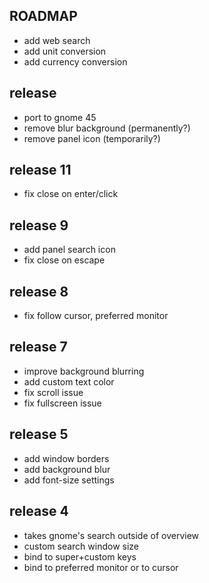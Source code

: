 ## ROADMAP

* add web search
* add unit conversion
* add currency conversion

## release 

* port to gnome 45
* remove blur background (permanently?)
* remove panel icon (temporarily?)

## release 11

* fix close on enter/click

## release 9

* add panel search icon
* fix close on escape

## release 8

* fix follow cursor, preferred monitor

## release 7

* improve background blurring
* add custom text color
* fix scroll issue
* fix fullscreen issue

## release 5

* add window borders
* add background blur
* add font-size settings

## release 4

* takes gnome's search outside of overview
* custom search window size
* bind to super+custom keys
* bind to preferred monitor or to cursor
